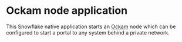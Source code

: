 # Ockam node application

This Snowflake native application starts an [Ockam](http://ockam.io) node which can be configured to start a portal
to any system behind a private network.

